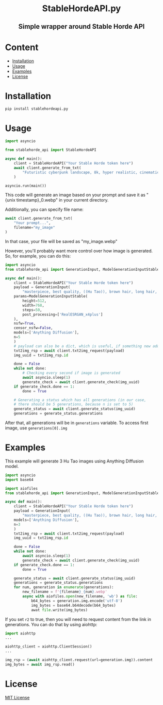 <h1 align="center">
StableHordeAPI.py
</h1>
<h2 align="center">Simple wrapper around Stable Horde API</h2>

# Content
- [Installation](#installation)
- [Usage](#usage)
- [Examples](#examples)
- [License](#license)

# Installation
```
pip install stablehordeapi.py
```

# Usage
```python
import asyncio

from stablehorde_api import StableHordeAPI

async def main():
    client = StableHordeAPI("Your Stable Horde token here")
    await client.generate_from_txt(
        "Futuristic cyberpunk landscape, 8k, hyper realistic, cinematic"
    )

asyncio.run(main())
```
This code will generate an image based on your prompt and save it as "{unix timestamp}\_0.webp" in your current directory.

Additionally, you can specify file name:
```python
await client.generate_from_txt(
    "Your prompt...",
    filename="my_image"
)
```
In that case, your file will be saved as "my\_image.webp"

However, you'll probably want more control over how image is generated. So, for example, you can do this:
```python
import asyncio
from stablehorde_api import GenerationInput, ModelGenerationInputStable

async def main():
    client = StableHordeAPI("Your Stable Horde token here")
    payload = GenerationInput(
        "masterpiece, best quality, ((Hu Tao)), brown hair, long hair, flower-shaped pupils",
	params=ModelGenerationInputStable(
	    height=512,
	    width=768,
	    steps=50,
	    post_processing=['RealESRGAN_x4plus']
	),
	nsfw=True,
	censor_nsfw=False,
	models=['Anything Diffusion'],
	n=5
    )
    # payload can also be a dict, which is useful, if something new added
    txt2img_rsp = await client.txt2img_request(payload)
    img_uuid = txt2img_rsp.id

    done = False
    while not done:
        # Checking every second if image is generated
        await asyncio.sleep(1)
        generate_check = await client.generate_check(img_uuid)
	if generate_check.done == 1:
	    done = True

    # Generating a status which has all generations (in our case,
    # there should be 5 generations, because n is set to 5)
    generate_status = await client.generate_status(img_uuid)
    generations = generate_status.generations
```
After that, all generations will be in `generations` variable. To access first image, use `generations[0].img`

# Examples
This example will generate 3 Hu Tao images using Anything Diffusion model.
```python
import asyncio
import base64

import aiofiles
from stablehorde_api import GenerationInput, ModelGenerationInputStable

async def main():
    client = StableHordeAPI("Your Stable Horde token here")
    payload = GenerationInput(
        "masterpiece, best quality, ((Hu Tao)), brown hair, long hair, flower-shaped pupils",
	models=['Anything Diffusion'],
	n=3
    )
    txt2img_rsp = await client.txt2img_request(payload)
    img_uuid = txt2img_rsp.id

    done = False
    while not done:
        await asyncio.sleep(1)
        generate_check = await client.generate_check(img_uuid)
	if generate_check.done == 1:
	    done = True

    generate_status = await client.generate_status(img_uuid)
    generations = generate_status.generations
    for num, generation in enumerate(generations):
        new_filename = f'{filename}_{num}.webp'
        async with aiofiles.open(new_filename, 'wb') as file:
            b64_bytes = generation.img.encode('utf-8')
            img_bytes = base64.b64decode(b64_bytes)
            awat file.write(img_bytes)
```
If you set `r2` to true, then you will need to request content from the link in generations. You can do that by using aiohttp:
```python
import aiohttp
...

aiohttp_client = aiohttp.ClientSession()
...

img_rsp = (await aiohttp_client.request(url=generation.img)).content
img_bytes = await img_rsp.read()
```

# License
[MIT License](./LICENSE)

